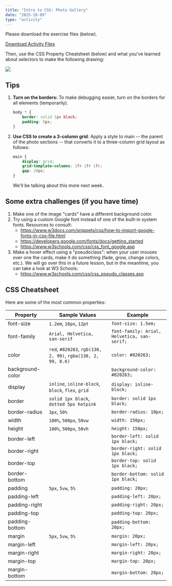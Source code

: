 ```yaml
---
title: "Intro to CSS: Photo Gallery"
date: "2025-10-09"
type: "activity"
---
```


Please download the exercise files (below).

<a href="/fall2025/downloads/activities/intro-css-gallery.zip" class="nu-button">Download Activity Files <i class="fas fa-download"></i></a>

Then, use the CSS Property Cheatsheet (below) and what you've learned about selectors to make the following drawing:

<img class="large" src="/fall2025/images/activities/photo-gallery/gallery.png" />

## Tips

1. **Turn on the borders:** To make debugging easier, turn on the borders for all elements (temporarily).

    ```css
    body * { 
        border: solid 1px black;
        padding: 5px;
    }
    ```
2. **Use CSS to create a 3-column grid**: Apply a style to main -- the parent of the photo sections -- that converts it to a three-column grid layout as follows:

    ```css
    main {
        display: grid;
        grid-template-columns: 1fr 1fr 1fr;
        gap: 20px;
    }
    ```

    We'll be talking about this more next week.

## Some extra challenges (if you have time)
1. Make one of the image "cards" have a different background color.
2. Try using a custom Google font instead of one of the built-in system fonts. Resources to consult:
    * <a href="https://www.w3docs.com/snippets/css/how-to-import-google-fonts-in-css-file.html" target="_blank">https://www.w3docs.com/snippets/css/how-to-import-google-fonts-in-css-file.html</a>
    * <a href="https://developers.google.com/fonts/docs/getting_started" target="_blank">https://developers.google.com/fonts/docs/getting_started</a>
    * <a href="https://www.w3schools.com/css/css_font_google.asp" target="_blank">https://www.w3schools.com/css/css_font_google.asp</a>
3. Make a hover effect using a "pseudoclass": when your user mouses over one the cards, make it do something (fade, grow, change colors, etc.). We will go over this in a future lesson, but in the meantime, you can take a look at W3 Schools:
    * <a href="https://www.w3schools.com/css/css_pseudo_classes.asp" target="_blank">https://www.w3schools.com/css/css_pseudo_classes.asp</a>


## CSS Cheatsheet
Here are some of the most common properties:

| Property | Sample Values | Example |
|--|--|--|
| font-size | `1.2em`, `16px`, `12pt` | `font-size: 1.5em;`|
| font-family | `Arial, Helvetica, san-serif` | `font-family: Arial, Helvetica, san-serif;` |
| color | `red`, `#820263`, `rgb(130, 2, 99)`, `rgba(130, 2, 99, 0.6)` | `color: #820263;` |
| background-color |  | `background-color: #820263;` |
| display | `inline`, `inline-block`, `block`, `flex`, `grid` | `display: inline-block;` |
| border | `solid 1px black`, `dotted 5px hotpink` | `border: solid 1px black;` |
| border-radius | `3px`, `50%` | `border-radius: 10px;` |
| width | `100%`, `500px`, `50vw` | `width: 150px;` |
| height | `100%`, `500px`, `50vh` |  `height: 150px;` |
| border-left |  | `border-left: solid 1px black;` |
| border-right |  | `border-right: solid 1px black;` |
| border-top |  | `border-top: solid 1px black;` |
| border-bottom |  | `border-bottom: solid 1px black;` |
| padding | `5px`, `5vw`, `5%` | `padding: 20px;` |
| padding-left |  | `padding-left: 20px;` |
| padding-right |  | `padding-right: 20px;` |
| padding-top |  | `padding-top: 20px;` |
| padding-bottom |  | `padding-bottom: 20px;` |
| margin | `5px`, `5vw`, `5%` | `margin: 20px;` |
| margin-left |  | `margin-left: 20px;` |
| margin-right |  | `margin-right: 20px;` |
| margin-top |  | `margin-top: 20px;` |
| margin-bottom |  | `margin-bottom: 20px;` |